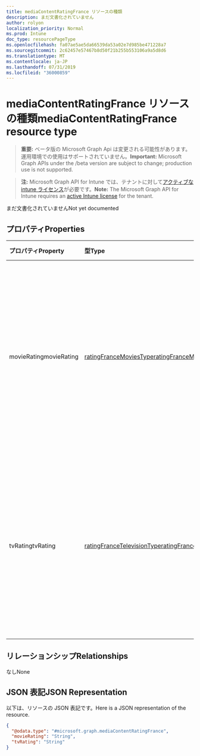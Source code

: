 ```yaml
---
title: mediaContentRatingFrance リソースの種類
description: まだ文書化されていません
author: rolyon
localization_priority: Normal
ms.prod: Intune
doc_type: resourcePageType
ms.openlocfilehash: fa07ae5ae5da66539da53a02e7d985be471228a7
ms.sourcegitcommit: 2c62457e57467b8d50f21b255b553106a9a5d8d6
ms.translationtype: MT
ms.contentlocale: ja-JP
ms.lasthandoff: 07/31/2019
ms.locfileid: "36000859"
---
```

# <a name="mediacontentratingfrance-resource-type"></a><span data-ttu-id="6e7af-103">mediaContentRatingFrance リソースの種類</span><span class="sxs-lookup"><span data-stu-id="6e7af-103">mediaContentRatingFrance resource type</span></span>

> <span data-ttu-id="6e7af-104">**重要:** ベータ版の Microsoft Graph Api は変更される可能性があります。運用環境での使用はサポートされていません。</span><span class="sxs-lookup"><span data-stu-id="6e7af-104">**Important:** Microsoft Graph APIs under the /beta version are subject to change; production use is not supported.</span></span>

> <span data-ttu-id="6e7af-105">**注:** Microsoft Graph API for Intune では、テナントに対して[アクティブな intune ライセンス](https://go.microsoft.com/fwlink/?linkid=839381)が必要です。</span><span class="sxs-lookup"><span data-stu-id="6e7af-105">**Note:** The Microsoft Graph API for Intune requires an [active Intune license](https://go.microsoft.com/fwlink/?linkid=839381) for the tenant.</span></span>

<span data-ttu-id="6e7af-106">まだ文書化されていません</span><span class="sxs-lookup"><span data-stu-id="6e7af-106">Not yet documented</span></span>

## <a name="properties"></a><span data-ttu-id="6e7af-107">プロパティ</span><span class="sxs-lookup"><span data-stu-id="6e7af-107">Properties</span></span>
|<span data-ttu-id="6e7af-108">プロパティ</span><span class="sxs-lookup"><span data-stu-id="6e7af-108">Property</span></span>|<span data-ttu-id="6e7af-109">型</span><span class="sxs-lookup"><span data-stu-id="6e7af-109">Type</span></span>|<span data-ttu-id="6e7af-110">説明</span><span class="sxs-lookup"><span data-stu-id="6e7af-110">Description</span></span>|
|:---|:---|:---|
|<span data-ttu-id="6e7af-111">movieRating</span><span class="sxs-lookup"><span data-stu-id="6e7af-111">movieRating</span></span>|[<span data-ttu-id="6e7af-112">ratingFranceMoviesType</span><span class="sxs-lookup"><span data-stu-id="6e7af-112">ratingFranceMoviesType</span></span>](../resources/intune-deviceconfig-ratingfrancemoviestype.md)|<span data-ttu-id="6e7af-113">フランスに対して選択されている映画のレーティング。</span><span class="sxs-lookup"><span data-stu-id="6e7af-113">Movies rating selected for France.</span></span> <span data-ttu-id="6e7af-114">使用可能な値: `allAllowed`、`allBlocked`、`agesAbove10`、`agesAbove12`、`agesAbove16`、`agesAbove18`。</span><span class="sxs-lookup"><span data-stu-id="6e7af-114">Possible values are: `allAllowed`, `allBlocked`, `agesAbove10`, `agesAbove12`, `agesAbove16`, `agesAbove18`.</span></span>|
|<span data-ttu-id="6e7af-115">tvRating</span><span class="sxs-lookup"><span data-stu-id="6e7af-115">tvRating</span></span>|[<span data-ttu-id="6e7af-116">ratingFranceTelevisionType</span><span class="sxs-lookup"><span data-stu-id="6e7af-116">ratingFranceTelevisionType</span></span>](../resources/intune-deviceconfig-ratingfrancetelevisiontype.md)|<span data-ttu-id="6e7af-117">フランスに対して選択されているテレビのレーティング。</span><span class="sxs-lookup"><span data-stu-id="6e7af-117">TV rating selected for France.</span></span> <span data-ttu-id="6e7af-118">使用可能な値: `allAllowed`、`allBlocked`、`agesAbove10`、`agesAbove12`、`agesAbove16`、`agesAbove18`。</span><span class="sxs-lookup"><span data-stu-id="6e7af-118">Possible values are: `allAllowed`, `allBlocked`, `agesAbove10`, `agesAbove12`, `agesAbove16`, `agesAbove18`.</span></span>|

## <a name="relationships"></a><span data-ttu-id="6e7af-119">リレーションシップ</span><span class="sxs-lookup"><span data-stu-id="6e7af-119">Relationships</span></span>
<span data-ttu-id="6e7af-120">なし</span><span class="sxs-lookup"><span data-stu-id="6e7af-120">None</span></span>

## <a name="json-representation"></a><span data-ttu-id="6e7af-121">JSON 表記</span><span class="sxs-lookup"><span data-stu-id="6e7af-121">JSON Representation</span></span>
<span data-ttu-id="6e7af-122">以下は、リソースの JSON 表記です。</span><span class="sxs-lookup"><span data-stu-id="6e7af-122">Here is a JSON representation of the resource.</span></span>
<!-- {
  "blockType": "resource",
  "@odata.type": "microsoft.graph.mediaContentRatingFrance"
}
-->
``` json
{
  "@odata.type": "#microsoft.graph.mediaContentRatingFrance",
  "movieRating": "String",
  "tvRating": "String"
}
```





